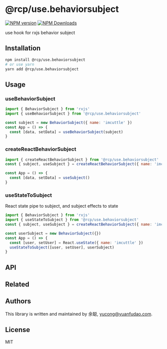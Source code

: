 # @rcp/use.behaviorsubject

[![NPM version](https://img.shields.io/npm/v/@rcp/use.behaviorsubject.svg?style=flat-square)](https://www.npmjs.com/package/@rcp/use.behaviorsubject)
[![NPM Downloads](https://img.shields.io/npm/dm/@rcp/use.behaviorsubject.svg?style=flat-square&maxAge=43200)](https://www.npmjs.com/package/@rcp/use.behaviorsubject)

use hook for rxjs behavior subject

## Installation

```bash
npm install @rcp/use.behaviorsubject
# or use yarn
yarn add @rcp/use.behaviorsubject
```

## Usage

### useBehaviorSubject

```javascript
import { BehaviorSubject } from 'rxjs'
import { useBehaviorSubject } from '@rcp/use.behaviorsubject'

const subject = new BehaviorSubject({ name: 'imcuttle' })
const App = () => {
  const [data, setData] = useBehaviorSubject(subject)
}
```

### createReactBehaviorSubject

```javascript
import { createReactBehaviorSubject } from '@rcp/use.behaviorsubject'
const { subject, useSubject } = createReactBehaviorSubject({ name: 'imcuttle' })

const App = () => {
  const [data, setData] = useSubject()
}
```

### useStateToSubject

React state pipe to subject, and subject effects to state

```javascript
import { BehaviorSubject } from 'rxjs'
import { useStateToSubject } from '@rcp/use.behaviorsubject'
const { subject, useSubject } = createReactBehaviorSubject({ name: 'imcuttle' })

const userSubject = new BehaviorSubject({})
const App = () => {
  const [user, setUser] = React.useState({ name: 'imcuttle' })
  useStateToSubject([user, setUser], userSubject)
}
```

## API

## Related

## Authors

This library is written and maintained by 余聪, <a href="mailto:yucong@yuanfudao.com">yucong@yuanfudao.com</a>.

## License

MIT
